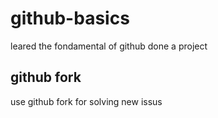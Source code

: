 # github-basics
leared the fondamental of github 
done a project 
## github fork 
use github fork for solving new issus 
